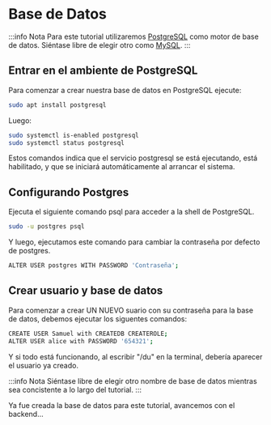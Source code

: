 # Base de Datos

:::info Nota
Para este tutorial utilizaremos [PostgreSQL](https://www.postgresql.org/) como motor de base de datos. Siéntase libre de elegir otro como [MySQL](https://www.mysql.com/).
:::

## Entrar en el ambiente de PostgreSQL

Para comenzar a crear nuestra base de datos en PostgreSQL ejecute:

```sh
sudo apt install postgresql
```

Luego:

```sh
sudo systemctl is-enabled postgresql
sudo systemctl status postgresql
```

Estos comandos indica que el servicio postgresql se está ejecutando, está habilitado, y que se iniciará automáticamente al arrancar el sistema.

## Configurando Postgres

Ejecuta el siguiente comando psql para acceder a la shell de PostgreSQL.

```sh
sudo -u postgres psql
```

Y luego, ejecutamos este comando para cambiar la contraseña por defecto de postgres.

```sh
ALTER USER postgres WITH PASSWORD 'Contraseña';
```

## Crear usuario y base de datos

Para comenzar a crear UN NUEVO suario con su contraseña para la base de datos, debemos ejecutar los siguentes comandos:
```sh
CREATE USER Samuel with CREATEDB CREATEROLE;
ALTER USER alice with PASSWORD '654321';
```
Y si todo está funcionando, al escribir "/du" en la terminal, debería aparecer el usuario ya creado.



:::info Nota
Siéntase libre de elegir otro nombre de base de datos mientras sea concistente a lo largo del tutorial.
:::

Ya fue creada la base de datos para este tutorial,  avancemos con el backend...
